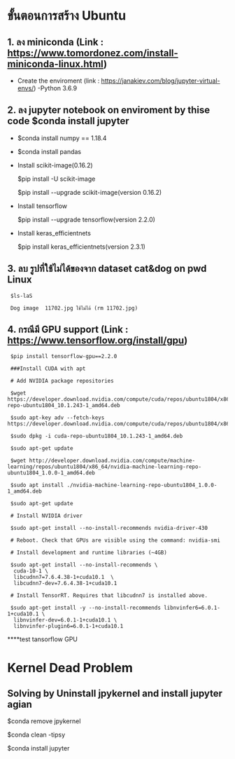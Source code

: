 # ขั้นตอนการสร้าง Ubuntu
## 1. ลง miniconda (Link : https://www.tomordonez.com/install-miniconda-linux.html)
- Create the enviroment (link : https://janakiev.com/blog/jupyter-virtual-envs/) -Python 3.6.9
## 2. ลง jupyter notebook on enviroment by thise code $conda install jupyter

- $conda install numpy == 1.18.4

- $conda install pandas

- Install scikit-image(0.16.2)
     
     $pip install -U scikit-image
     
     $pip install --upgrade scikit-image(version 0.16.2)

- Install tensorflow 
     
     $pip install --upgrade tensorflow(version 2.2.0)
     
- Install keras_efficientnets
     
     $pip install keras_efficientnets(version 2.3.1)
     
## 3. ลบ รูปที่ใช้ไม่ได้ของจาก dataset cat&dog on pwd Linux
     
     $ls-laS 
     
     Dog image  11702.jpg ใช้ไม่ได้ (rm 11702.jpg)
    
## 4. กรณีมี GPU support (Link : https://www.tensorflow.org/install/gpu)
     $pip install tensorflow-gpu==2.2.0
     
     ###Install CUDA with apt
     
     # Add NVIDIA package repositories
     
     $wget https://developer.download.nvidia.com/compute/cuda/repos/ubuntu1804/x86_64/cuda-repo-ubuntu1804_10.1.243-1_amd64.deb
     
     $sudo apt-key adv --fetch-keys https://developer.download.nvidia.com/compute/cuda/repos/ubuntu1804/x86_64/7fa2af80.pub
     
     $sudo dpkg -i cuda-repo-ubuntu1804_10.1.243-1_amd64.deb
     
     $sudo apt-get update
     
     $wget http://developer.download.nvidia.com/compute/machine-learning/repos/ubuntu1804/x86_64/nvidia-machine-learning-repo-ubuntu1804_1.0.0-1_amd64.deb
     
     $sudo apt install ./nvidia-machine-learning-repo-ubuntu1804_1.0.0-1_amd64.deb
    
     $sudo apt-get update

     # Install NVIDIA driver
    
     $sudo apt-get install --no-install-recommends nvidia-driver-430
     
     # Reboot. Check that GPUs are visible using the command: nvidia-smi

     # Install development and runtime libraries (~4GB)
     
     $sudo apt-get install --no-install-recommends \
      cuda-10-1 \
      libcudnn7=7.6.4.38-1+cuda10.1  \
      libcudnn7-dev=7.6.4.38-1+cuda10.1

     # Install TensorRT. Requires that libcudnn7 is installed above.
     
     $sudo apt-get install -y --no-install-recommends libnvinfer6=6.0.1-1+cuda10.1 \
      libnvinfer-dev=6.0.1-1+cuda10.1 \
      libnvinfer-plugin6=6.0.1-1+cuda10.1


****test tansorflow GPU
    
    
# Kernel Dead Problem 

## Solving by Uninstall jpykernel and install jupyter agian
   
   $conda remove jpykernel
   
   $conda clean -tipsy
   
   $conda install jupyter

    
    
    
   
